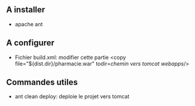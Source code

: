 ## A installer
- apache ant 

## A configurer
- Fichier build.xml: modifier cette partie
    <target name="deploy" depends="package">
        <copy file="${dist.dir}/pharmacie.war" todir=*chemin vers tomcat webapps*/>
    </target>

## Commandes utiles
- ant clean deploy: deploie le projet vers tomcat 